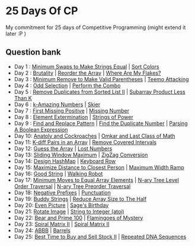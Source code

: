 # 25 Days Of CP
My commitment for 25 days of Competitive Programming (might extend it later :P )

## Question bank
- Day 1 : [Minimum Swaps to Make Strings Equal](https://leetcode.com/problems/minimum-swaps-to-make-strings-equal/) | [Sort Colors](https://leetcode.com/problems/sort-colors/)
- Day 2 : [Brutality](https://codeforces.com/problemset/problem/1107/C) | [Reorder the Array](https://codeforces.com/problemset/problem/1007/A) | [Where Are My Flakes?](https://codeforces.com/problemset/problem/60/A)
- Day 3 : [Minimum Remove to Make Valid Parentheses](https://leetcode.com/problems/minimum-remove-to-make-valid-parentheses/) | [Teemo Attacking](https://leetcode.com/problems/teemo-attacking/)
- Day 4 : [Odd Selection](https://codeforces.com/problemset/problem/1363/A) | [Perform the Combo](https://codeforces.com/problemset/problem/1311/C)
- Day 5 : [Remove Duplicates from Sorted List II](https://leetcode.com/problems/remove-duplicates-from-sorted-list-ii/) | [Subarray Product Less Than K](https://leetcode.com/problems/subarray-product-less-than-k/)
- Day 6 : [k-Amazing Numbers](https://codeforces.com/problemset/problem/1416/A) | [Skier](https://codeforces.com/problemset/problem/1351/C)
- Day 7 : [First Missing Positive](https://leetcode.com/problems/first-missing-positive/) | [Missing Number](https://leetcode.com/problems/missing-number/)
- Day 8 : [Element Extermination](https://codeforces.com/problemset/problem/1375/C) | [Strings of Power](https://codeforces.com/problemset/problem/318/B)
- Day 9 : [Find and Replace Pattern](https://leetcode.com/problems/find-and-replace-pattern/) | [Find the Duplicate Number](https://leetcode.com/problems/find-the-duplicate-number/) | [Parsing A Boolean Expression](https://leetcode.com/problems/parsing-a-boolean-expression/)
- Day 10: [Anatoly and Cockroaches](https://codeforces.com/problemset/problem/719/B) | [Omkar and Last Class of Math](https://codeforces.com/problemset/problem/1372/B)
- Day 11: [K-diff Pairs in an Array](https://leetcode.com/problems/k-diff-pairs-in-an-array/) | [Remove Covered Intervals](https://leetcode.com/problems/remove-covered-intervals/)
- Day 12: [Guess the Array](http://codeforces.com/problemset/problem/727/C) | [Lost Numbers](https://codeforces.com/problemset/problem/1167/B)
- Day 13: [Sliding Window Maximum](https://leetcode.com/problems/sliding-window-maximum/) | [ZigZag Conversion](https://leetcode.com/problems/zigzag-conversion/)
- Day 14: [Design HashMap](https://leetcode.com/problems/design-hashmap/) | [Keyboard Row](https://leetcode.com/problems/keyboard-row/)
- Day 15: [Maximize Distance to Closest Person](https://leetcode.com/problems/maximize-distance-to-closest-person/) | [Maximum Width Ramp](https://leetcode.com/problems/maximum-width-ramp/)
- Day 16: [Good String](https://codeforces.com/problemset/problem/1165/C) | [Walking Robot](https://codeforces.com/problemset/problem/1154/D)
- Day 17: [Minimum Moves to Equal Array Elements](https://leetcode.com/problems/minimum-moves-to-equal-array-elements/) | [N-ary Tree Level Order Traversal](https://leetcode.com/problems/n-ary-tree-level-order-traversal/) | [N-ary Tree Preorder Traversal](https://leetcode.com/problems/n-ary-tree-preorder-traversal/)
- Day 18: [Negative Prefixes](https://codeforces.com/problemset/problem/1418/B) | [Punctuation](http://codeforces.com/problemset/problem/147/A)
- Day 19: [Buddy Strings](https://leetcode.com/problems/buddy-strings/) | [Reduce Array Size to The Half](https://leetcode.com/problems/reduce-array-size-to-the-half/)
- Day 20: [Even Picture](https://codeforces.com/problemset/problem/1368/C) | [Sage's Birthday](https://codeforces.com/problemset/problem/1419/D2)
- Day 21: [Rotate Image](https://leetcode.com/problems/rotate-image/) | [String to Integer (atoi)](https://leetcode.com/problems/string-to-integer-atoi/)
- Day 22: [Bear and Prime 100](https://codeforces.com/problemset/problem/679/A) | [Flamingoes of Mystery](https://codeforces.com/problemset/problem/1425/F)
- Day 23: [Spiral Matrix II](https://leetcode.com/problems/spiral-matrix/) | [Spiral Matrix II](https://leetcode.com/problems/spiral-matrix-ii/)
- Day 24: [ABBB](https://codeforces.com/problemset/problem/1428/C) | [Barrels](https://codeforces.com/problemset/problem/1430/B)
- Day 25: [Best Time to Buy and Sell Stock II](https://leetcode.com/problems/best-time-to-buy-and-sell-stock-ii/) | [Repeated DNA Sequences](https://leetcode.com/problems/repeated-dna-sequences/)